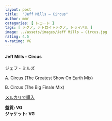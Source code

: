 ```yaml
---
layout: post
title:  "Jeff Mills – Circus"
author: mmr
categories: [ レコード ]
tags: [ テクノ, デトロイトテクノ, トライバル ]
image: ../assets/images/Jeff Mills – Circus.jpg
rating: 4.5
v-rating: VG
---
```


#### Jeff Mills – Circus

ジェフ・ミルズ

A. Circus (The Greatest Show On Earth Mix)

B. Circus (The Big Finale Mix)


[メルカリで購入](https://jp.mercari.com/item/m96224343998)

<div class="mt-4 mb-4 d-flex align-items-center">
<strong class="mr-1">盤質: VG</strong>
</div>
<div class="mt-4 mb-4 d-flex align-items-center">
<strong class="mr-1">ジャケット: VG</strong>
</div>
